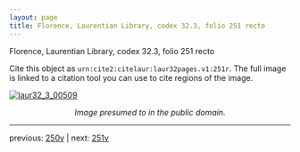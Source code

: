 ```yaml
---
layout: page
title: Florence, Laurentian Library, codex 32.3, folio 251 recto
---
```


Florence, Laurentian Library, codex 32.3, folio 251 recto

Cite this object as `urn:cite2:citelaur:laur32pages.v1:251r`.  The full image is linked to a citation tool you can use to cite regions of the image.

[![laur32_3_00509](http://www.homermultitext.org/iipsrv?IIIF=/project/homer/pyramidal/deepzoom/citelaur/laur32imgs/v1/laur32_3_00509.tif/full/800,/0/default.jpg)](http://www.homermultitext.org/ict2/?urn=urn:cite2:citelaur:laur32imgs.v1:laur32_3_00509) 

<p style="text-align: center; font-style: italic;">Image presumed to in the public domain.</p>

---

previous: [250v](../250v/) | next: [251v](../251v/)